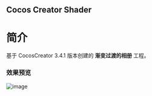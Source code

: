 ## Cocos Creator Shader

# 简介
基于 CocosCreator 3.4.1 版本创建的 **渐变过渡的相册** 工程。

### 效果预览
![image](https://gitee.com/yeshaohelpme/ShaderDemoImageLibrary/raw/master/gif/20220224/2022022408.gif)